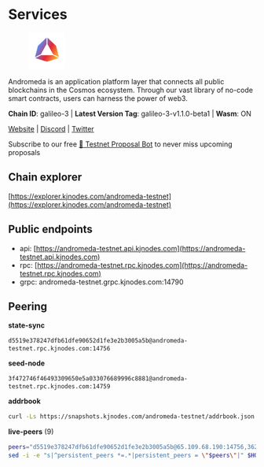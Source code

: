# Services

<figure><img src="https://raw.githubusercontent.com/kj89/cosmos-images/main/logos/andromeda.png" alt=""><figcaption></figcaption></figure>

Andromeda is an application platform layer that connects all  public blockchains in the Cosmos ecosystem. Through our vast  library of no-code smart contracts, users can harness the power of web3.

**Chain ID**: galileo-3 | **Latest Version Tag**: galileo-3-v1.1.0-beta1 | **Wasm**: ON

[Website](https://www.andromedaprotocol.io) | [Discord](https://discord.gg/wzM3kSN3sE) | [Twitter](https://twitter.com/andromedaprot)



Subscribe to our free [🤖 Testnet Proposal Bot](https://t.me/kjnodes_testnet_proposal_bot) to never miss upcoming proposals


## Chain explorer
[https://explorer.kjnodes.com/andromeda-testnet](https://explorer.kjnodes.com/andromeda-testnet)

## Public endpoints

* api: [https://andromeda-testnet.api.kjnodes.com](https://andromeda-testnet.api.kjnodes.com)
* rpc: [https://andromeda-testnet.rpc.kjnodes.com](https://andromeda-testnet.rpc.kjnodes.com)
* grpc: andromeda-testnet.grpc.kjnodes.com:14790

## Peering

**state-sync**

```text
d5519e378247dfb61dfe90652d1fe3e2b3005a5b@andromeda-testnet.rpc.kjnodes.com:14756
```

**seed-node**

```text
3f472746f46493309650e5a033076689996c8881@andromeda-testnet.rpc.kjnodes.com:14759
```

**addrbook**
```bash
curl -Ls https://snapshots.kjnodes.com/andromeda-testnet/addrbook.json > $HOME/.andromedad/config/addrbook.json
```

**live-peers** (9)
```bash
peers="d5519e378247dfb61dfe90652d1fe3e2b3005a5b@65.109.68.190:14756,362ede6f335ed641e9eba0057bc1d98b391751dd@65.108.54.29:26656,03603fb96ded3aabe7451efad31fb8d0c523a0ee@146.19.75.97:26656,00cedd85b1f6a2c859a8c6116b9578e1cc2623c6@51.222.44.116:30656,3969b8ddc6d0ed9f2deb0265e4b26e88c5cb894a@149.102.150.250:30656,3322611985d1c6df9fa8da141887eeb0c473ae41@95.217.164.130:26656,c06d5254e4ecb69ccae41feff4d75de2dd92154d@149.102.138.176:26656,99cebda3a65a35b9a6a8bef774c8b92c1e548aa5@65.108.226.26:36656,d3ac63ff921486f8aef1eba7870cae1d14c38633@1.15.146.92:26656"
sed -i -e "s|^persistent_peers *=.*|persistent_peers = \"$peers\"|" $HOME/.andromedad/config/config.toml
```
